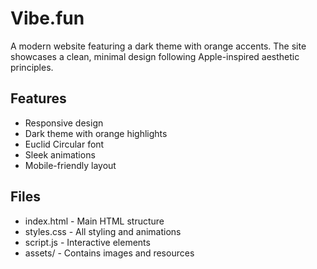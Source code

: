 # Vibe.fun

A modern website featuring a dark theme with orange accents. The site showcases a clean, minimal design following Apple-inspired aesthetic principles.

## Features
- Responsive design
- Dark theme with orange highlights
- Euclid Circular font
- Sleek animations
- Mobile-friendly layout

## Files
- index.html - Main HTML structure
- styles.css - All styling and animations
- script.js - Interactive elements
- assets/ - Contains images and resources 